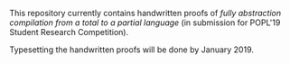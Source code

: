 This repository currently contains handwritten proofs of *fully abstraction compilation from a total to a partial language* (in submission for POPL'19 Student Research Competition).

Typesetting the handwritten proofs will be done by January 2019.
